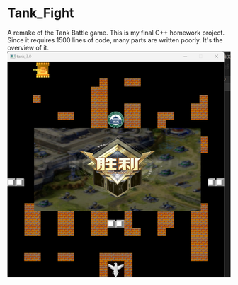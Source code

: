 # Tank_Fight
 A remake of the Tank Battle game. This is my final C++ homework project. Since it requires 1500 lines of code, many parts are written poorly.
It's the overview of it.
![屏幕截图 2024-12-13 221657](https://github.com/Yu-Pengy/Tank_Fight/blob/main/%E5%B1%8F%E5%B9%95%E6%88%AA%E5%9B%BE%202024-12-13%20221657.png)
